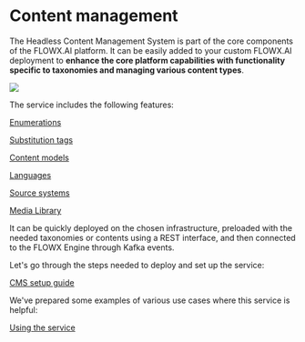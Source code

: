 # Content management

The Headless Content Management System is part of the core components of the FLOWX.AI platform. It can be easily added to your custom FLOWX.AI deployment to **enhance the core platform capabilities with functionality specific to taxonomies and managing various content types**.

![](https://s3.eu-west-1.amazonaws.com/docx.flowx.ai/2.14/content_management.png#center)

The service includes the following features:


[Enumerations](enumerations)

[Substitution tags](substitution-tags)

[Content models](content-models)

[Languages](languages)

[Source systems](source-systems)

[Media Library](media-library)

It can be quickly deployed on the chosen infrastructure, preloaded with the needed taxonomies or contents using a REST interface, and then connected to the FLOWX Engine through Kafka events.

Let's go through the steps needed to deploy and set up the service:

[CMS setup guide](../../../../platform-setup-guides/cms-setup-guide/cms-setup-guide.md)

We've prepared some examples of various use cases where this service is helpful:

[Using the service](using-the-service)
